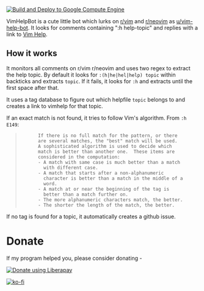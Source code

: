 [![Build and Deploy to Google Compute Engine](https://github.com/heraldofsolace/VimHelpBot/actions/workflows/deploy.yaml/badge.svg)](https://github.com/heraldofsolace/VimHelpBot/actions/workflows/deploy.yaml)

VimHelpBot is a cute little bot which lurks on [r/vim](https://reddit.com/r/vim) and [r/neovim](https://reddit.com/r/neovim) as [u/vim-help-bot](https://www.reddit.com/user/vim-help-bot). It looks for comments containing ":h help-topic" and replies with a link to [Vim Help](https://vimhelp.org/).

## How it works

It monitors all comments on r/vim r/neovim and uses two regex to extract the help topic. By default it looks for `:(h|he|hel|help) topic` within backticks and extracts `topic`. If it fails, it looks for `:h` and extracts until the first space after that.

It uses a tag database to figure out which helpfile `topic` belongs to and creates a link to vimhelp for that topic.

If an exact match is not found, it tries to follow Vim's algorithm. From `:h E149`:


>			If there is no full match for the pattern, or there
>			are several matches, the "best" match will be used.
>			A sophisticated algorithm is used to decide which
>			match is better than another one.  These items are
>			considered in the computation:
>			- A match with same case is much better than a match
>			  with different case.
>			- A match that starts after a non-alphanumeric
>			  character is better than a match in the middle of a
>			  word.
>			- A match at or near the beginning of the tag is
>			  better than a match further on.
>			- The more alphanumeric characters match, the better.
>			- The shorter the length of the match, the better.

If no tag is found for a topic, it automatically creates a github issue.

# Donate

If my program helped you, please consider donating -

<a href="https://liberapay.com/heraldofsolace/donate"><img alt="Donate using Liberapay" src="https://liberapay.com/assets/widgets/donate.svg"></a>

[![ko-fi](https://ko-fi.com/img/githubbutton_sm.svg)](https://ko-fi.com/J3J53WCCI)
